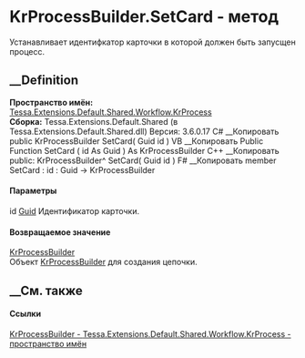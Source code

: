 # KrProcessBuilder.SetCard - метод
Устанавливает идентифкатор карточки в которой должен быть запусщен процесс.
## __Definition
 **Пространство имён:**
[Tessa.Extensions.Default.Shared.Workflow.KrProcess](N_Tessa_Extensions_Default_Shared_Workflow_KrProcess.htm)  
 **Сборка:** Tessa.Extensions.Default.Shared (в
Tessa.Extensions.Default.Shared.dll) Версия: 3.6.0.17
C# __Копировать
     public KrProcessBuilder SetCard(
    	Guid id
    )
VB __Копировать
     Public Function SetCard ( 
    	id As Guid
    ) As KrProcessBuilder
C++ __Копировать
     public:
    KrProcessBuilder^ SetCard(
    	Guid id
    )
F# __Копировать
     member SetCard : 
            id : Guid -> KrProcessBuilder 
#### Параметры
id [Guid](https://learn.microsoft.com/dotnet/api/system.guid)
    Идентификатор карточки.
#### Возвращаемое значение
[KrProcessBuilder](T_Tessa_Extensions_Default_Shared_Workflow_KrProcess_KrProcessBuilder.htm)  
Объект
[KrProcessBuilder](T_Tessa_Extensions_Default_Shared_Workflow_KrProcess_KrProcessBuilder.htm)
для создания цепочки.
##  __См. также
#### Ссылки
[KrProcessBuilder -
](T_Tessa_Extensions_Default_Shared_Workflow_KrProcess_KrProcessBuilder.htm)
[Tessa.Extensions.Default.Shared.Workflow.KrProcess - пространство
имён](N_Tessa_Extensions_Default_Shared_Workflow_KrProcess.htm)
